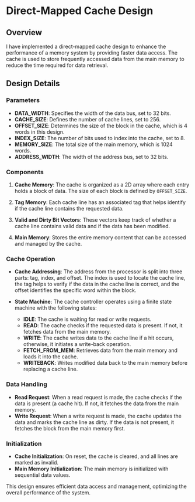 # Direct-Mapped Cache Design

## Overview

I have implemented a direct-mapped cache design to enhance the performance of a memory system by providing faster data access. The cache is used to store frequently accessed data from the main memory to reduce the time required for data retrieval.

## Design Details

### Parameters
- **DATA_WIDTH**: Specifies the width of the data bus, set to 32 bits.
- **CACHE_SIZE**: Defines the number of cache lines, set to 256.
- **OFFSET_SIZE**: Determines the size of the block in the cache, which is 4 words in this design.
- **INDEX_SIZE**: The number of bits used to index into the cache, set to 8.
- **MEMORY_SIZE**: The total size of the main memory, which is 1024 words.
- **ADDRESS_WIDTH**: The width of the address bus, set to 32 bits.

### Components
1. **Cache Memory**: The cache is organized as a 2D array where each entry holds a block of data. The size of each block is defined by `OFFSET_SIZE`.

2. **Tag Memory**: Each cache line has an associated tag that helps identify if the cache line contains the requested data. 

3. **Valid and Dirty Bit Vectors**: These vectors keep track of whether a cache line contains valid data and if the data has been modified.

4. **Main Memory**: Stores the entire memory content that can be accessed and managed by the cache.

### Cache Operation
- **Cache Addressing**: The address from the processor is split into three parts: tag, index, and offset. The index is used to locate the cache line, the tag helps to verify if the data in the cache line is correct, and the offset identifies the specific word within the block.

- **State Machine**: The cache controller operates using a finite state machine with the following states:
  - **IDLE**: The cache is waiting for read or write requests.
  - **READ**: The cache checks if the requested data is present. If not, it fetches data from the main memory.
  - **WRITE**: The cache writes data to the cache line if a hit occurs, otherwise, it initiates a write-back operation.
  - **FETCH_FROM_MEM**: Retrieves data from the main memory and loads it into the cache.
  - **WRITEBACK**: Writes modified data back to the main memory before replacing a cache line.

### Data Handling
- **Read Request**: When a read request is made, the cache checks if the data is present (a cache hit). If not, it fetches the data from the main memory.
- **Write Request**: When a write request is made, the cache updates the data and marks the cache line as dirty. If the data is not present, it fetches the block from the main memory first.

### Initialization
- **Cache Initialization**: On reset, the cache is cleared, and all lines are marked as invalid.
- **Main Memory Initialization**: The main memory is initialized with sequential data values.

This design ensures efficient data access and management, optimizing the overall performance of the system.
